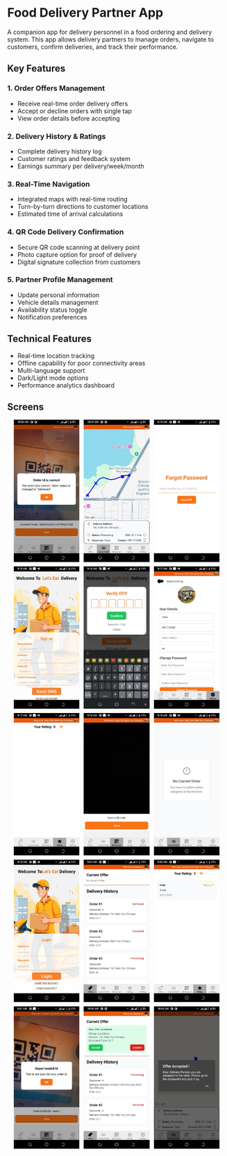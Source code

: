 # Food Delivery Partner App

A companion app for delivery personnel in a food ordering and delivery system. This app allows delivery partners to manage orders, navigate to customers, confirm deliveries, and track their performance.

## Key Features

### 1. Order Offers Management
- Receive real-time order delivery offers
- Accept or decline orders with single tap
- View order details before accepting

### 2. Delivery History & Ratings
- Complete delivery history log
- Customer ratings and feedback system
- Earnings summary per delivery/week/month

### 3. Real-Time Navigation
- Integrated maps with real-time routing
- Turn-by-turn directions to customer locations
- Estimated time of arrival calculations

### 4. QR Code Delivery Confirmation
- Secure QR code scanning at delivery point
- Photo capture option for proof of delivery
- Digital signature collection from customers

### 5. Partner Profile Management
- Update personal information
- Vehicle details management
- Availability status toggle
- Notification preferences

## Technical Features

- Real-time location tracking
- Offline capability for poor connectivity areas
- Multi-language support
- Dark/Light mode options
- Performance analytics dashboard

## Screens

<div style="display: flex; flex-wrap: wrap; gap: 10px; justify-content: center;">
  <img src="/src/assets/1.jpg" width="30%" />
  <img src="/src/assets/2.jpg" width="30%" />
  <img src="/src/assets/3.jpg" width="30%" />
  <img src="/src/assets/4.jpg" width="30%" />
  <img src="/src/assets/5.jpg" width="30%" />
  <img src="/src/assets/6.jpg" width="30%" />
  <img src="/src/assets/7.jpg" width="30%" />
  <img src="/src/assets/8.jpg" width="30%" />
  <img src="/src/assets/9.jpg" width="30%" />
  <img src="/src/assets/10.jpg" width="30%" />
  <img src="/src/assets/11.jpg" width="30%" />
  <img src="/src/assets/12.jpg" width="30%" />
  <img src="/src/assets/13.jpg" width="30%" />
  <img src="/src/assets/14.jpg" width="30%" />
  <img src="/src/assets/15.jpg" width="30%" />
</div>
